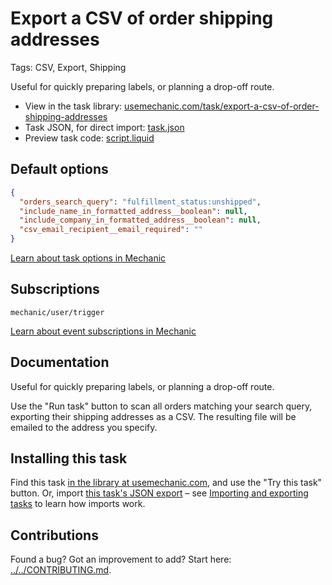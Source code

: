# Export a CSV of order shipping addresses

Tags: CSV, Export, Shipping

Useful for quickly preparing labels, or planning a drop-off route.

* View in the task library: [usemechanic.com/task/export-a-csv-of-order-shipping-addresses](https://usemechanic.com/task/export-a-csv-of-order-shipping-addresses)
* Task JSON, for direct import: [task.json](../../tasks/export-a-csv-of-order-shipping-addresses.json)
* Preview task code: [script.liquid](./script.liquid)

## Default options

```json
{
  "orders_search_query": "fulfillment_status:unshipped",
  "include_name_in_formatted_address__boolean": null,
  "include_company_in_formatted_address__boolean": null,
  "csv_email_recipient__email_required": ""
}
```

[Learn about task options in Mechanic](https://docs.usemechanic.com/article/471-task-options)

## Subscriptions

```liquid
mechanic/user/trigger
```

[Learn about event subscriptions in Mechanic](https://docs.usemechanic.com/article/408-subscriptions)

## Documentation

Useful for quickly preparing labels, or planning a drop-off route.

Use the "Run task" button to scan all orders matching your search query, exporting their shipping addresses as a CSV. The resulting file will be emailed to the address you specify.

## Installing this task

Find this task [in the library at usemechanic.com](https://usemechanic.com/task/export-a-csv-of-order-shipping-addresses), and use the "Try this task" button. Or, import [this task's JSON export](../../tasks/export-a-csv-of-order-shipping-addresses.json) – see [Importing and exporting tasks](https://docs.usemechanic.com/article/505-importing-and-exporting-tasks) to learn how imports work.

## Contributions

Found a bug? Got an improvement to add? Start here: [../../CONTRIBUTING.md](../../CONTRIBUTING.md).
